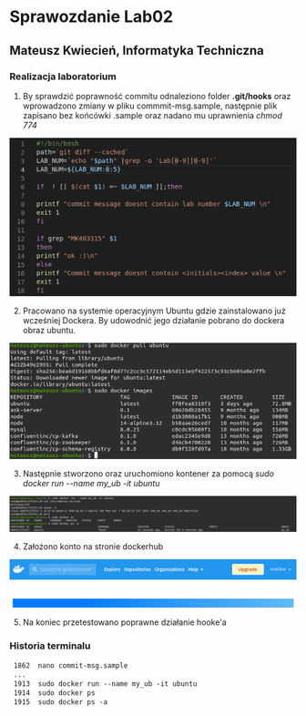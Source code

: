 # Sprawozdanie Lab02
## Mateusz Kwiecień, Informatyka Techniczna 
### Realizacja laboratorium

1. By sprawdzić poprawność commitu odnaleziono folder **.git/hooks** oraz wprowadzono zmiany w pliku commmit-msg.sample, następnie plik zapisano bez końcówki .sample oraz nadano mu uprawnienia *chmod 774*

![hook](hook1.png)

2. Pracowano na systemie operacyjnym Ubuntu gdzie zainstalowano już wcześniej Dockera. By udowodnić jego działanie pobrano do dockera obraz ubuntu.

![pull ubuntu](dockerPullUbuntu.png)

3. Następnie stworzono oraz uruchomiono kontener za pomocą *sudo docker run --name my_ub -it ubuntu*

![docker ubuntu container](dockerContainer.png)

4. Założono konto na stronie dockerhub

![dockerhub](dockerhub.png)

5. Na koniec przetestowano poprawne działanie hooke'a

### Historia terminalu
```
 1862  nano commit-msg.sample
 ...
 1913  sudo docker run --name my_ub -it ubuntu
 1914  sudo docker ps
 1915  sudo docker ps -a
 
```

